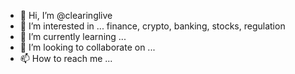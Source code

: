 - 👋 Hi, I’m @clearinglive
- 👀 I’m interested in ... finance, crypto, banking, stocks, regulation
- 🌱 I’m currently learning ... 
- 💞️ I’m looking to collaborate on ...
- 📫 How to reach me ...

<!---
clearinglive/clearinglive is a ✨ special ✨ repository because its `README.md` (this file) appears on your GitHub profile.
You can click the Preview link to take a look at your changes.
--->
